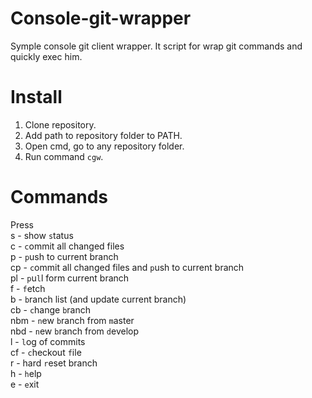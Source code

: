 # Console-git-wrapper
Symple console git client wrapper. It script for wrap git commands and quickly exec him.

# Install
1. Clone repository.
2. Add path to repository folder to PATH.
3. Open cmd, go to any repository folder.
4. Run command `cgw`.

# Commands
Press  
s   - show `s`tatus  
c   - `c`ommit all changed files  
p   - `p`ush to current branch  
cp  - `c`ommit all changed files and `p`ush to current branch  
pl  - `p`u`l`l form current branch  
f   - `f`etch  
b   - `b`ranch list (and update current branch)  
cb  - `c`hange `b`ranch   
nbm - `n`ew `b`ranch from `m`aster  
nbd - `n`ew `b`ranch from `d`evelop  
l   - `l`og of commits  
cf  - `c`heckout `f`ile  
r   - hard `r`eset branch  
h   - `h`elp  
e   - `e`xit  
